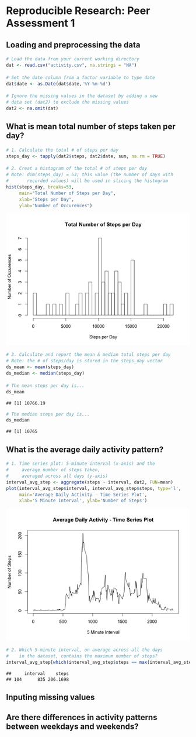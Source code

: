 # Reproducible Research: Peer Assessment 1


## Loading and preprocessing the data

```r
# Load the data from your current working directory
dat <- read.csv("activity.csv", na.strings = "NA")

# Set the date column from a factor variable to type date
dat$date <- as.Date(dat$date,'%Y-%m-%d')

# Ignore the missing values in the dataset by adding a new
# data set (dat2) to exclude the missing values
dat2 <- na.omit(dat)
```

## What is mean total number of steps taken per day?

```r
# 1. Calculate the total # of steps per day
steps_day <- tapply(dat2$steps, dat2$date, sum, na.rm = TRUE)

# 2. Creat a histogram of the total # of steps per day
# Note: dim(steps_day) = 53; this value (the number of days with
#       recorded values) will be used in slicing the histogram
hist(steps_day, breaks=53,
     main="Total Number of Steps per Day",
     xlab="Steps per Day",
     ylab="Number of Occurences")
```

![](PA1_template_files/figure-html/steps_day-1.png) 

```r
# 3. Calculate and report the mean & median total steps per day
# Note: the # of steps/day is stored in the steps_day vector
ds_mean <- mean(steps_day)
ds_median <- median(steps_day)

# The mean steps per day is...
ds_mean
```

```
## [1] 10766.19
```

```r
# The median steps per day is...
ds_median
```

```
## [1] 10765
```

## What is the average daily activity pattern?

```r
# 1. Time series plot: 5-minute interval (x-axis) and the 
#     average number of steps taken,
#     averaged across all days (y-axis) 
interval_avg_step <- aggregate(steps ~ interval, dat2, FUN=mean)
plot(interval_avg_step$interval, interval_avg_step$steps, type='l',
     main='Average Daily Activity - Time Series Plot',
     xlab='5 Minute Interval', ylab='Number of Steps')
```

![](PA1_template_files/figure-html/activity_time_series-1.png) 

```r
# 2. Which 5-minute interval, on average across all the days
#    in the dataset, contains the maximum number of steps?
interval_avg_step[which(interval_avg_step$steps == max(interval_avg_step$steps)),]
```

```
##     interval    steps
## 104      835 206.1698
```

## Inputing missing values



## Are there differences in activity patterns between weekdays and weekends?
